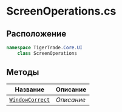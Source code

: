 
# ScreenOperations.cs
## Расположение
```csharp
namespace TigerTrade.Core.UI  
    class ScreenOperations
```

## Методы
| Название | Описание |
| --- | --- |
| [`WindowCorrect`](./metody/WindowCorrect.md) | *Описание* |
